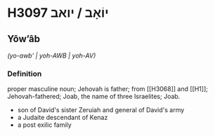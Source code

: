 # H3097 יוֹאָב / יואב

## Yôwʼâb

_(yo-awb' | yoh-AWB | yoh-AV)_

### Definition

proper masculine noun; Jehovah is father; from [[H3068]] and [[H1]]; Jehovah-fathered; Joab, the name of three Israelites; Joab.

- son of David's sister Zeruiah and general of David's army
- a Judaite descendant of Kenaz
- a post exilic family
